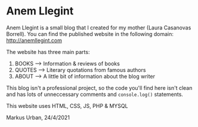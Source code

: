 # Anem Llegint

Anem Llegint is a small blog that I created for my mother (Laura Casanovas Borrell).
You can find the published website in the following domain: http://anemllegint.com

The website has three main parts:

1. BOOKS --> Information & reviews of books
2. QUOTES --> Literary quotations from famous authors
3. ABOUT --> A little bit of information about the blog writer


This blog isn't a professional project, so the code you'll find here isn't clean and has lots of unneccessary comments and ```console.log()``` statements.

This website uses HTML, CSS, JS, PHP & MYSQL

Markus Urban, 24/4/2021



